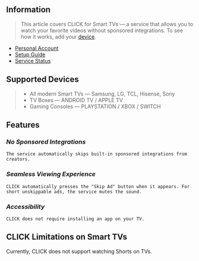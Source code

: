 ## Information

> This article covers CLICK for Smart TVs — a service that allows you to watch your favorite videos without sponsored integrations. To see how it works, add your [device](https://tvclick.app/).

- [Personal Account](https://tvclick.app/)  
- [Setup Guide](/install_tv.md)  
- [Service Status](https://status.myclick.app/)  

## Supported Devices

> * All modern Smart TVs — Samsung, LG, TCL, Hisense, Sony  
> * TV Boxes — ANDROID TV / APPLE TV  
> * Gaming Consoles — PLAYSTATION / XBOX / SWITCH  

## Features

### *No Sponsored Integrations*  
`The service automatically skips built-in sponsored integrations from creators.`  

### *Seamless Viewing Experience*  
`CLICK automatically presses the "Skip Ad" button when it appears. For short unskippable ads, the service mutes the sound.`  

### *Accessibility*  
`CLICK does not require installing an app on your TV.`  

## CLICK Limitations on Smart TVs  

Currently, CLICK does not support watching Shorts on TVs.  
